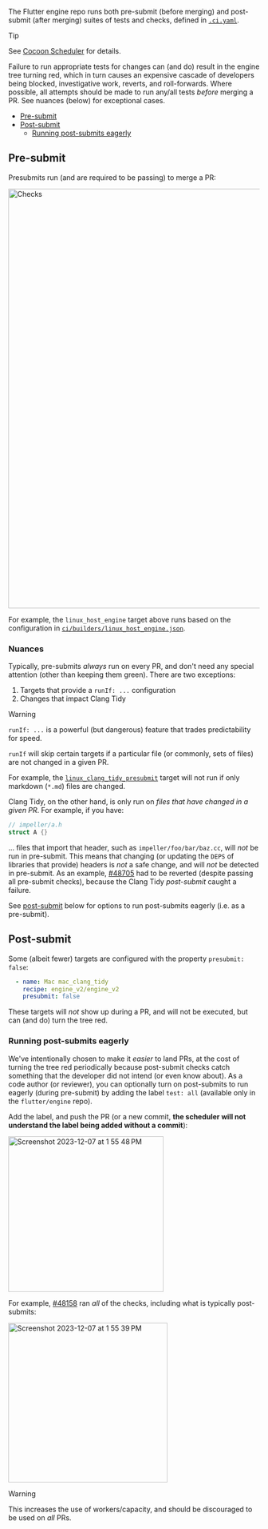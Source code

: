 The Flutter engine repo runs both pre-submit (before merging) and post-submit (after merging) suites of tests and checks, defined in [`.ci.yaml`](https://github.com/flutter/flutter/blob/main/engine/src/flutter/.ci.yaml).

> [!TIP]
> See [Cocoon Scheduler](https://github.com/flutter/cocoon/blob/main/CI_YAML.md) for details.

Failure to run appropriate tests for changes can (and do) result in the engine tree turning red, which in turn causes an expensive cascade of developers being blocked, investigative work, reverts, and roll-forwards. Where possible, all attempts should be made to run any/all tests _before_ merging a PR. See nuances (below) for exceptional cases.

<!-- Github Wikis do not support an automatic index, sorry -->

* [Pre-submit](#pre-submit)
* [Post-submit](#post-submit)
  * [Running post-submits eagerly](#running-post-submits-eagerly)

## Pre-submit

Presubmits run (and are required to be passing) to merge a PR:

<img width="839" alt="Checks" src="https://github.com/flutter/flutter/assets/168174/dff8e2b4-2a71-4929-b163-2ac437675380">

<p>

For example, the `linux_host_engine` target above runs based on the configuration in [`ci/builders/linux_host_engine.json`](https://github.com/flutter/engine/blob/458956228dad9837956aeb78b2988879e764a0b2/ci/builders/linux_host_engine.json).

### Nuances

Typically, pre-submits _always_ run on every PR, and don't need any special attention (other than keeping them green). There are two exceptions:

1. Targets that provide a `runIf: ...` configuration
2. Changes that impact Clang Tidy

> [!WARNING]
>
> `runIf: ...` is a powerful (but dangerous) feature that trades predictability for speed.
>
> `runIf` will skip certain targets if a particular file (or commonly, sets of files) are not changed in a given PR.
>
> For example, the [`linux_clang_tidy_presubmit`](https://github.com/flutter/engine/blob/991676f3bc9482eaaeb3764b6b835f0e3ff8b3c5/.ci.yaml#L219-L235) target will not run if only markdown (`*.md`) files are changed.

Clang Tidy, on the other hand, is only run on _files that have changed in a given PR_. For example, if you have:

```h
// impeller/a.h
struct A {}
```

... files that import that header, such as `impeller/foo/bar/baz.cc`, will _not_ be run in pre-submit. This means that changing (or updating the `DEPS` of libraries that provide) headers is _not_ a safe change, and will _not_ be detected in pre-submit. As an example, [#48705](https://github.com/flutter/engine/pull/48705) had to be reverted (despite passing all pre-submit checks), because the Clang Tidy _post-submit_ caught a failure.

See [post-submit](#post-submit) below for options to run post-submits eagerly (i.e. as a pre-submit).

## Post-submit

Some (albeit fewer) targets are configured with the property `presubmit: false`:

```yaml
  - name: Mac mac_clang_tidy
    recipe: engine_v2/engine_v2
    presubmit: false
```

These targets will _not_ show up during a PR, and will not be executed, but can (and do) turn the tree red.

### Running post-submits eagerly

We've intentionally chosen to make it _easier_ to land PRs, at the cost of turning the tree red periodically because post-submit checks catch something that the developer did not intend (or even know about). As a code author (or reviewer), you can optionally turn on post-submits to run eagerly (during pre-submit) by adding the label `test: all` (available only in the `flutter/engine` repo).

Add the label, and push the PR (or a new commit, **the scheduler will not understand the label being added without a commit**):

<img width="311" alt="Screenshot 2023-12-07 at 1 55 48 PM" src="https://github.com/flutter/flutter/assets/168174/9a4d88b8-8e67-4e96-805a-adb21f06a4c2">

<p>

For example, [#48158](https://github.com/flutter/engine/pull/48158) ran _all_ of the checks, including what is typically post-submits:

<img width="319" alt="Screenshot 2023-12-07 at 1 55 39 PM" src="https://github.com/flutter/flutter/assets/168174/67abd263-c516-4240-b82b-a9b691543951">

<p>

> [!WARNING]
> This increases the use of workers/capacity, and should be discouraged to be used on _all_ PRs.
